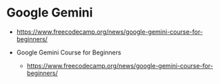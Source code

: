 # Google Gemini

*   https://www.freecodecamp.org/news/google-gemini-course-for-beginners/

*   Google Gemini Course for Beginners

    *   https://www.freecodecamp.org/news/google-gemini-course-for-beginners/